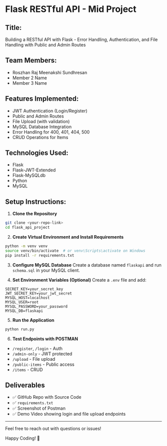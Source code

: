 # Flask RESTful API - Mid Project

## Title:
Building a RESTful API with Flask - Error Handling, Authentication, and File Handling with Public and Admin Routes

## Team Members:
- Roszhan Raj Meenakshi Sundhresan
- Member 2 Name
- Member 3 Name

## Features Implemented:
- JWT Authentication (Login/Register)
- Public and Admin Routes
- File Upload (with validation)
- MySQL Database Integration
- Error Handling for 400, 401, 404, 500
- CRUD Operations for Items

## Technologies Used:
- Flask
- Flask-JWT-Extended
- Flask-MySQLdb
- Python
- MySQL

## Setup Instructions:

1. **Clone the Repository**
```bash
git clone <your-repo-link>
cd flask_api_project
```

2. **Create Virtual Environment and Install Requirements**
```bash
python -m venv venv
source venv/bin/activate  # or venv\Scripts\activate on Windows
pip install -r requirements.txt
```

3. **Configure MySQL Database**
Create a database named `flaskapi` and run `schema.sql` in your MySQL client.

4. **Set Environment Variables (Optional)**
Create a `.env` file and add:
```
SECRET_KEY=your_secret_key
JWT_SECRET_KEY=your_jwt_secret
MYSQL_HOST=localhost
MYSQL_USER=root
MYSQL_PASSWORD=your_password
MYSQL_DB=flaskapi
```

5. **Run the Application**
```bash
python run.py
```

6. **Test Endpoints with POSTMAN**
- `/register`, `/login` - Auth
- `/admin-only` - JWT protected
- `/upload` - File upload
- `/public-items` - Public access
- `/items` - CRUD

## Deliverables
- ✅ GitHub Repo with Source Code
- ✅ `requirements.txt`
- ✅ Screenshot of Postman
- ✅ Demo Video showing login and file upload endpoints

---

Feel free to reach out with questions or issues!

Happy Coding! 🚀